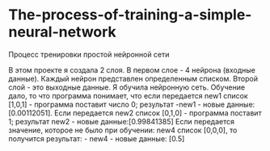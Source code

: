 # The-process-of-training-a-simple-neural-network
Процесс тренировки простой нейронной сети

В этом проекте я создала 2 слоя. В первом слое - 4 нейрона (входные данные). Каждый нейрон представлен определенным списком. Второй слой - это выходные данные. Я обучила нейронную сеть. Обучение  дало, то что программа понимает, что если передается new1 список [1,0,1] - программа поставит число 0; результат -new1 - новые данные:[0.00112051].
Если передается new2 список [0,1,0] - программа поставит 1; результат new2 - новые данные:[0.99841385]
Если передается значение, которое не было при обучении: new4 список [0,0,0], то получится результат: - 
 new4 - новые данные: [0.5]



